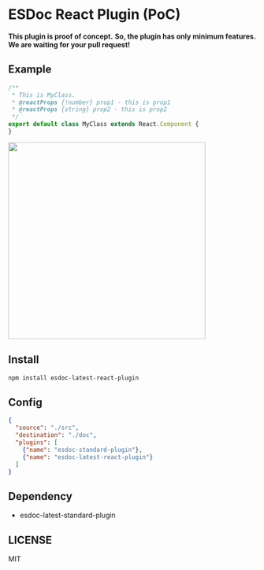 # ESDoc React Plugin (PoC)
**This plugin is proof of concept.**
**So, the plugin has only minimum features.**
**We are waiting for your pull request!**

## Example
```js
/**
 * This is MyClass.
 * @reactProps {!number} prop1 - this is prop1
 * @reactProps {string} prop2 - this is prop2
 */
export default class MyClass extends React.Component {
}
```

<img src="https://raw.githubusercontent.com/esdoc/esdoc-plugins/master/esdoc-react-plugin/misc/ss.png" width="400px">

## Install
```bash
npm install esdoc-latest-react-plugin
```

## Config
```json
{
  "source": "./src",
  "destination": "./doc",
  "plugins": [
    {"name": "esdoc-standard-plugin"},
    {"name": "esdoc-latest-react-plugin"}
  ]
}
```

## Dependency
- esdoc-latest-standard-plugin

## LICENSE
MIT
